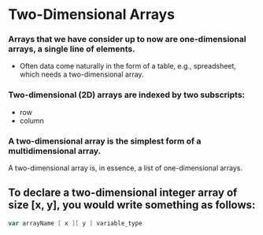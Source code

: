 # Two-Dimensional Arrays

### Arrays that we have consider up to now are one-dimensional arrays, a single line of elements. 
- Often data come naturally in the form of
 a table, e.g., spreadsheet, which needs a two-dimensional array.


### Two-dimensional (2D) arrays are indexed by two subscripts:
-  row 
-  column 


### A two-dimensional array is the simplest form of a multidimensional array.

 A two-dimensional array is, in essence, 
 a list of one-dimensional arrays. 
 
 ## To declare a two-dimensional integer array of size [x, y], you would write something as follows:
```go
var arrayName [ x ][ y ] variable_type
```

